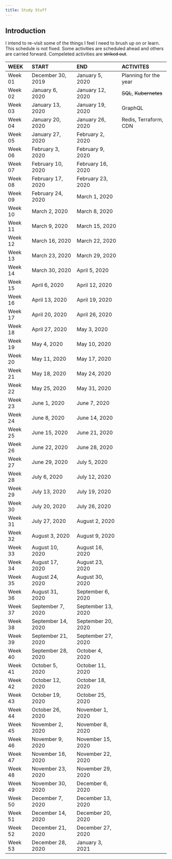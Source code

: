```yaml
---
title: Study Stuff
---
```


## Introduction

I intend to re-visit some of the things I feel I need to brush up on or learn. This schedule is not fixed. Some activities are scheduled ahead and others are carried forward. Compeleted activities are ~~striked out~~.

| WEEK    | START              | END                | ACTIVITES               |
| :------ | :----------------- | :----------------- | :---------------------- |
| Week 01 | December 30, 2019  | January 5, 2020    | Planning for the year   |
| Week 02 | January 6, 2020    | January 12, 2020   | ~~SQL~~, ~~Kubernetes~~ |
| Week 03 | January 13, 2020   | January 19, 2020   | GraphQL                 |
| Week 04 | January 20, 2020   | January 26, 2020   | Redis, Terraform, CDN   |
| Week 05 | January 27, 2020   | February 2, 2020   |                         |
| Week 06 | February 3, 2020   | February 9, 2020   |                         |
| Week 07 | February 10, 2020  | February 16, 2020  |                         |
| Week 08 | February 17, 2020  | February 23, 2020  |                         |
| Week 09 | February 24, 2020  | March 1, 2020      |                         |
| Week 10 | March 2, 2020      | March 8, 2020      |                         |
| Week 11 | March 9, 2020      | March 15, 2020     |                         |
| Week 12 | March 16, 2020     | March 22, 2020     |                         |
| Week 13 | March 23, 2020     | March 29, 2020     |                         |
| Week 14 | March 30, 2020     | April 5, 2020      |                         |
| Week 15 | April 6, 2020      | April 12, 2020     |                         |
| Week 16 | April 13, 2020     | April 19, 2020     |                         |
| Week 17 | April 20, 2020     | April 26, 2020     |                         |
| Week 18 | April 27, 2020     | May 3, 2020        |                         |
| Week 19 | May 4, 2020        | May 10, 2020       |                         |
| Week 20 | May 11, 2020       | May 17, 2020       |                         |
| Week 21 | May 18, 2020       | May 24, 2020       |                         |
| Week 22 | May 25, 2020       | May 31, 2020       |                         |
| Week 23 | June 1, 2020       | June 7, 2020       |                         |
| Week 24 | June 8, 2020       | June 14, 2020      |                         |
| Week 25 | June 15, 2020      | June 21, 2020      |                         |
| Week 26 | June 22, 2020      | June 28, 2020      |                         |
| Week 27 | June 29, 2020      | July 5, 2020       |                         |
| Week 28 | July 6, 2020       | July 12, 2020      |                         |
| Week 29 | July 13, 2020      | July 19, 2020      |                         |
| Week 30 | July 20, 2020      | July 26, 2020      |                         |
| Week 31 | July 27, 2020      | August 2, 2020     |                         |
| Week 32 | August 3, 2020     | August 9, 2020     |                         |
| Week 33 | August 10, 2020    | August 16, 2020    |                         |
| Week 34 | August 17, 2020    | August 23, 2020    |                         |
| Week 35 | August 24, 2020    | August 30, 2020    |                         |
| Week 36 | August 31, 2020    | September 6, 2020  |                         |
| Week 37 | September 7, 2020  | September 13, 2020 |                         |
| Week 38 | September 14, 2020 | September 20, 2020 |                         |
| Week 39 | September 21, 2020 | September 27, 2020 |                         |
| Week 40 | September 28, 2020 | October 4, 2020    |                         |
| Week 41 | October 5, 2020    | October 11, 2020   |                         |
| Week 42 | October 12, 2020   | October 18, 2020   |                         |
| Week 43 | October 19, 2020   | October 25, 2020   |                         |
| Week 44 | October 26, 2020   | November 1, 2020   |                         |
| Week 45 | November 2, 2020   | November 8, 2020   |                         |
| Week 46 | November 9, 2020   | November 15, 2020  |                         |
| Week 47 | November 16, 2020  | November 22, 2020  |                         |
| Week 48 | November 23, 2020  | November 29, 2020  |                         |
| Week 49 | November 30, 2020  | December 6, 2020   |                         |
| Week 50 | December 7, 2020   | December 13, 2020  |                         |
| Week 51 | December 14, 2020  | December 20, 2020  |                         |
| Week 52 | December 21, 2020  | December 27, 2020  |                         |
| Week 53 | December 28, 2020  | January 3, 2021    |                         |

